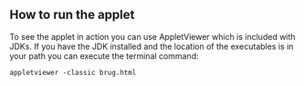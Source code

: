 ## How to run the applet
To see the applet in action you can use AppletViewer which is included with JDKs. If you have the JDK installed and the location of the executables is in your path you can execute the terminal command:

```
appletviewer -classic brug.html
```
